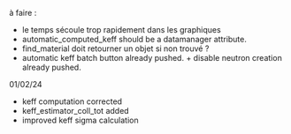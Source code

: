 à faire : 
- le temps sécoule trop rapidement dans les graphiques
- automatic_computed_keff should be a datamanager attribute.
- find_material doit retourner un objet si non trouvé ?
- automatic keff batch button already pushed. + disable neutron creation already pushed.

01/02/24 
- keff computation corrected
- keff_estimator_coll_tot added
- improved keff sigma calculation

